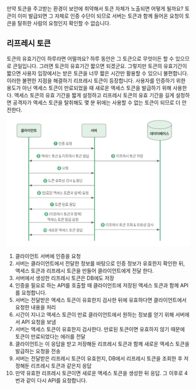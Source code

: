 만약 토큰을 주고받는 환경이 보안에 취약해서 토큰 자체가 노출되면 어떻게 될까요? 
토큰이 이미 발급되면 그 자체로 인증 수단이 되므로 서버는 토큰과 함께 들어온 요청이 토큰을 탈취한 사람의 요청인지 확인할 수 없습니다.

## 리프레시 토큰
토큰의 유효기간이 하루라면 어떨까요? 하루 동안은 그 토큰으로 무엇이든 할 수 있으므로 큰일입니다. 그러면 토큰의 유효기간 짧으면 되겠군요. 그렇지만 토큰의 유효기간이 짧으면 사용자 입장에서는 받은 토큰을 너무 짧은 시간만 활용할 수 있으니 불편합니다. 이러한 불편한 지점을 해결하기 리프레시 토큰이 등장합니다. 사용자를 인증하기 위한 용도가 아닌 액세스 토큰이 만료되었을 때 새로운 액세스 토큰을 발급하기 위해 사용한다.
액세스 토큰의 유효 기간을 짧게 설정하고 리프레시 토큰의 유효 기간을 길게 설정하면 공격자가 액세스 토큰을 탈취해도 몇 분 뒤에는 사용할 수 없는 토큰이 되므로 더 안전한다.
![리프레시 토큰](https://raw.githubusercontent.com/tkdgml822/Obsidian_Study/ba51f5dc47c69ced22327c9d57e0e19437ec27f7/JWT/image/%EB%A6%AC%ED%94%84%EB%A0%88%EC%8B%9C_%ED%86%A0%ED%81%B0.png)

1. 클라이언트 서버에 인증을 요청
2. 서버는 클라이언트에서 전달한 정보를 바탕으로 인증 정보가 유효한지 확인한 뒤, 액세스 토큰과 리프레시 토큰을 만들어 클라이언트에게 전달 한다.
3. 서버에서 생성한 리프레시 토큰은 DB에도 저장
4. 인증을 필요로 하는 API를 호출할 때 클라이언트에 저장된 액세스 토큰과 함께 API를 요청합니다.
5. 서버는 전달받은 액세스 토큰이 유효한지 검사한 뒤에 유효하다면 클라이언트에서 요청한 내용을 처리
6. 시간이 지나고 액세스 토큰이 만료 클라이언트에서 원하는 정보를 얻기 위해 서버에서 API 요청을 보냄
7. 서버는 액세스 토큰이 유효한지 검사한다. 만료된 토큰이면 유효하지 않기 때문에 토큰이 만료되었다는 에러를 전달
8. 클라이언트는 이 응답을 받고 저장해둔 리프레시 토큰과 함께 새로운 액세스 토큰을 발급하는 요청을 전송
9. 서버는 전달받은 리프레시 토큰이 유효한지, DB에서 리프레시 토큰을 조회한 후 저정해둔 리프레시 토큰과 같은지 응답
10. 만약 유효한 리프레시 토큰이면 새로운 액세스 토큰을 생성한 뒤 응답. 그 이후로 4번과 같이 다시 API를 요청합니다.